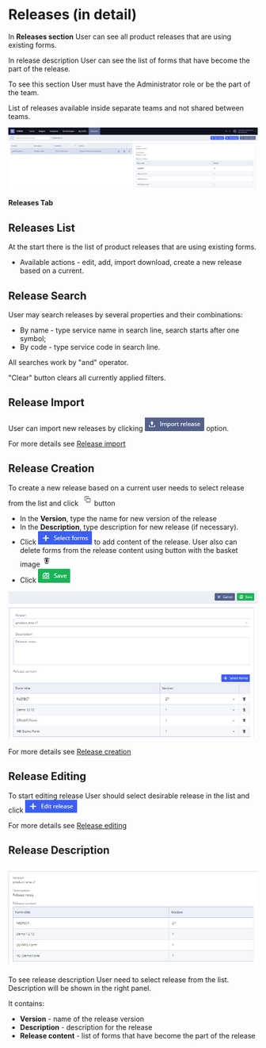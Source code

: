 # Releases \(in detail\)

In **Releases section** User can see all product releases that are using existing forms.

In release description User can see the list of forms that have become the part of the release.

To see this section User must have the Administrator role or be the part of the team. 

List of releases available inside separate teams and not shared between teams.

![image2020-2-13\_12-56-16.png](../.gitbook/assets/34833763.png)

**Releases Tab**

## Releases List <a id="Releases(indetail)-ReleasesList"></a>

At the start there is the list of product releases that are using existing forms.

* Available actions - edit, add, import download, create a new release based on a current. 

## Release Search <a id="Releases(indetail)-ReleaseSearch"></a>

User may search releases by several properties and their combinations:

* By name - type service name in search line, search starts after one symbol;
* By code - type service code in search line.

All searches work by "and" operator.

"Clear" button clears all currently applied filters.

## Release Import  <a id="Releases(indetail)-ReleaseImport"></a>

User can import new releases by clicking ![](../.gitbook/assets/34833928.png) option.

For more details see [Release import](ehr-forms-release-import.md)

## Release Creation <a id="Releases(indetail)-ReleaseCreation"></a>

To create a new release based on a current user needs to select release from the list and click  ![](../.gitbook/assets/34833929.png)button

* In the **Version**, type the name for new version of the release
* In the **Description**, type description for new release \(if necessary\).
* Click ![](../.gitbook/assets/34833936.png) to add content of the release. User also can delete forms from the release content using button with the basket image ![](../.gitbook/assets/34833938.png)
* Click ![](../.gitbook/assets/34833940.png)

![](../.gitbook/assets/34833930.png)

For more details see [Release creation](ehr-forms-release-creation.md)

## Release Editing <a id="Releases(indetail)-ReleaseEditing"></a>

To start editing release User should select desirable release in the list and click ![](../.gitbook/assets/34833952.png)

For more details see [Release editing](ehr-forms-release-editing.md)

## Release Description <a id="Releases(indetail)-ReleaseDescription"></a>

## ![](../.gitbook/assets/34833954.png) <a id="Releases(indetail)-"></a>

To see release description User need to select release from the list. Description will be shown in the right panel.

It contains:

* **Version** - name of the release version
* **Description** - description for the release
* **Release content** - list of forms that have become the part of the release

